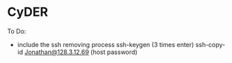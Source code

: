 # CyDER
To Do:
  - include the ssh removing process
  ssh-keygen (3 times enter)
  ssh-copy-id Jonathan@128.3.12.69 (host password)
